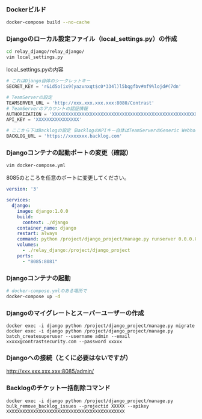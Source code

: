 ### Dockerビルド
```bash
docker-compose build --no-cache
```

### Djangoのローカル設定ファイル（local_settings.py）の作成
```bash
cd relay_django/relay_django/
vim local_settings.py
```
local_settings.pyの内容
```python
# これはDjango自体のシークレットキー
SECRET_KEY = 'r&id5o(ix9(yazvnxqt$c0*334l)l5bqgfbv#mf9%lojd#(7dn'

# TeamServerの設定
TEAMSERVER_URL = 'http://xxx.xxx.xxx.xxx:8080/Contrast'
# TeamServerのアカウントの認証情報
AUTHORIZATION = 'XXXXXXXXXXXXXXXXXXXXXXXXXXXXXXXXXXXXXXXXXXXXXXXXXXXXXXXXXXXXXXXXXXXXXXXXXXXXXXXXXX=='
API_KEY = 'XXXXXXXXXXXXXXXX'

# ここから下はBacklogの設定（BacklogのAPIキー自体はTeamServerのGeneric Webhookに記載します）
BACKLOG_URL = 'https://xxxxxxx.backlog.com'
```

### Djangoコンテナの起動ポートの変更（確認）
```bash
vim docker-compose.yml
```
8085のところを任意のポートに変更してください。
```yaml
version: '3' 

services:
  django:
    image: django:1.0.0
    build:
      context: ./django
    container_name: django
    restart: always
    command: python /project/django_project/manage.py runserver 0.0.0.0:8081
    volumes:
      - ./relay_django:/project/django_project
    ports:
      - "8085:8081"
```

### Djangoコンテナの起動
```bash
# docker-compose.ymlのある場所で
docker-compose up -d
```

### Djangoのマイグレートとスーパーユーザーの作成
```
docker exec -i django python /project/django_project/manage.py migrate
docker exec -i django python /project/django_project/manage.py batch_createsuperuser --username admin --email xxxxx@contrastsecurity.com --password xxxxx
```

### Djangoへの接続（とくに必要はないですが）
http://xxx.xxx.xxx.xxx:8085/admin/

### Backlogのチケット一括削除コマンド
```
docker exec -i django python /project/django_project/manage.py bulk_remove_backlog_issues --projectid XXXXX --apikey XXXXXXXXXXXXXXXXXXXXXXXXXXXXXXXXXXXXXXXXXXXX
```
